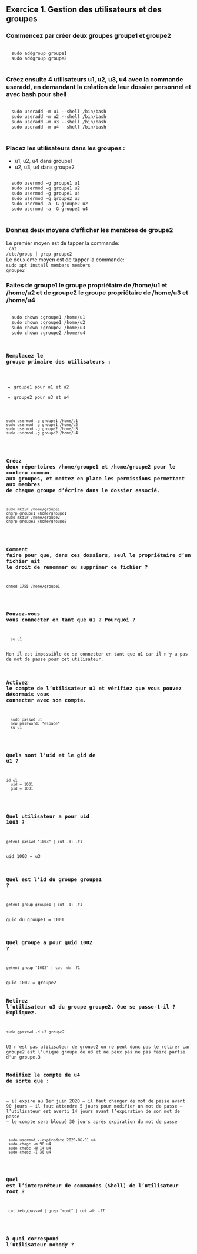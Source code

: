 ## Exercice 1. Gestion des utilisateurs et des groupes

### Commencez par créer deux groupes groupe1 et groupe2

<code>
  sudo addgroup groupe1
  sudo addgroup groupe2
</code></br>

### Créez ensuite 4 utilisateurs u1, u2, u3, u4 avec la commande useradd, en demandant la création de leur dossier personnel et avec bash pour shell

<code>
  sudo useradd -m u1 --shell /bin/bash
  sudo useradd -m u2 --shell /bin/bash
  sudo useradd -m u3 --shell /bin/bash
  sudo useradd -m u4 --shell /bin/bash
</code></br>

### Placez les utilisateurs dans les groupes :
- u1, u2, u4 dans groupe1</br>
- u2, u3, u4 dans groupe2</br>

<code>
  sudo usermod -g groupe1 u1
  sudo usermod -g groupe1 u2
  sudo usermod -g groupe1 u4
  sudo usermod -g groupe2 u3
  sudo usermod -a -G groupe2 u2
  sudo usermod -a -G groupe2 u4
</code></br>

### Donnez deux moyens d’afficher les membres de groupe2

Le premier moyen est de tapper la commande:</br>
<code>
cat /etc/group | grep groupe2
</code></br>
Le deuxième moyen est de tapper la commande:</br>
<code>sudo apt install members
members groupe2</code></br>

### Faites de groupe1 le groupe propriétaire de /home/u1 et /home/u2 et de groupe2 le groupe propriétaire de /home/u3 et /home/u4
<code>
  sudo chown :groupe1 /home/u1
  sudo chown :groupe1 /home/u2
  sudo chown :groupe2 /home/u3
  sudo chown :groupe2 /home/u4
</code</br>

### Remplacez le groupe primaire des utilisateurs :
- groupe1 pour u1 et u2
- groupe2 pour u3 et u4
<code>
sudo usermod -g groupe1 /home/u1
sudo usermod -g groupe1 /home/u2
sudo usermod -g groupe2 /home/u3
sudo usermod -g groupe2 /home/u4
</code></br>

### Créez deux répertoires /home/groupe1 et /home/groupe2 pour le contenu commun aux groupes, et mettez en place les permissions permettant aux membres de chaque groupe d’écrire dans le dossier associé.
<code>
sudo mkdir /home/groupe1
chgrp groupe1 /home/groupe1
sudo mkdir /home/groupe2
chgrp groupe2 /home/groupe2
</code></br>

### Comment faire pour que, dans ces dossiers, seul le propriétaire d’un fichier ait le droit de renommer ou supprimer ce fichier ?
<code>
chmod 1755 /home/groupe1
</code></br>

### Pouvez-vous vous connecter en tant que u1 ? Pourquoi ?
<code>
  su u1
</code></br>
Non il est impossible de se connecter en tant que u1 car il n'y a pas de mot de passe pour cet utilisateur.</br>

### Activez le compte de l’utilisateur u1 et vérifiez que vous pouvez désormais vous connecter avec son compte.
<code>
  sudo passwd u1
  new password: *espace*
  su u1
</code></br>

### Quels sont l’uid et le gid de u1 ?
<code>
id u1
  uid = 1001
  gid = 1001
</code></br>

### Quel utilisateur a pour uid 1003 ?
<code>
getent passwd "1003" | cut -d: -f1
</code></br>
uid 1003 = u3</br>

### Quel est l’id du groupe groupe1 ?
<code>
getent group groupe1 | cut -d: -f1
</code></br>
guid du groupe1 = 1001</br>

### Quel groupe a pour guid 1002 ?
<code>
getent group "1002" | cut -d: -f1
</code></br>
guid 1002 = groupe2

### Retirez l’utilisateur u3 du groupe groupe2. Que se passe-t-il ? Expliquez.
<code>
sudo gpasswd -d u3 groupe2
</code></br>
U3 n'est pas utilisateur de groupe2 on ne peut donc pas le retirer car groupe2 est l'unique groupe de u3 et ne peux pas ne pas faire partie d'un groupe.3

### Modifiez le compte de u4 de sorte que :
— il expire au 1er juin 2020
— il faut changer de mot de passe avant 90 jours
— il faut attendre 5 jours pour modifier un mot de passe
— l’utilisateur est averti 14 jours avant l’expiration de son mot de passe
— le compte sera bloqué 30 jours après expiration du mot de passe

<code>
 sudo usermod --expiredate 2020-06-01 u4
 sudo chage -m 90 u4
 sudo chage -W 14 u4
 sudo chage -I 30 u4
</code></br>

### Quel est l’interpréteur de commandes (Shell) de l’utilisateur root ?
<code>
 cat /etc/passwd | grep "root" | cut -d: -f7
</code></br>

### à quoi correspond l’utilisateur nobody ?


























